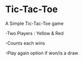 # Tic-Tac-Toe

A Simple Tic-Tac-Toe game

-Two Players : Yellow & Red

-Counts each wins

-Play again option if won/is a draw
